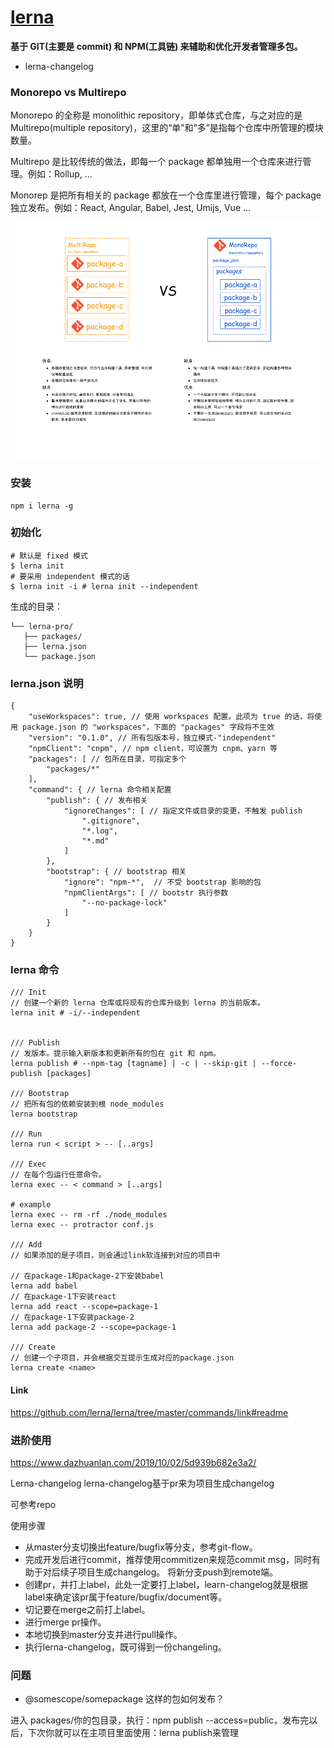 # [lerna](https://lerna.js.org/)

**基于 GIT(主要是 commit) 和 NPM(工具链) 来辅助和优化开发者管理多包。**

* lerna-changelog

### Monorepo vs Multirepo

Monorepo 的全称是 monolithic repository，即单体式仓库，与之对应的是 Multirepo(multiple repository)，这里的“单”和“多”是指每个仓库中所管理的模块数量。

Multirepo 是比较传统的做法，即每一个 package 都单独用一个仓库来进行管理。例如：Rollup, ...

Monorep 是把所有相关的 package 都放在一个仓库里进行管理，每个 package 独立发布。例如：React, Angular, Babel, Jest, Umijs, Vue ...

![](./res/monovsmulti.jpg)

### 安装

```
npm i lerna -g
```

### 初始化

```
# 默认是 fixed 模式
$ lerna init
# 要采用 independent 模式的话
$ lerna init -i # lerna init --independent
```

生成的目录：

```
└── lerna-pro/
   ├── packages/
   ├── lerna.json
   └── package.json
```

### lerna.json 说明

```
{
    "useWorkspaces": true, // 使用 workspaces 配置。此项为 true 的话，将使用 package.json 的 "workspaces"，下面的 "packages" 字段将不生效
    "version": "0.1.0", // 所有包版本号，独立模式-"independent"
    "npmClient": "cnpm", // npm client，可设置为 cnpm、yarn 等
    "packages": [ // 包所在目录，可指定多个
        "packages/*"
    ],
    "command": { // lerna 命令相关配置
        "publish": { // 发布相关
            "ignoreChanges": [ // 指定文件或目录的变更，不触发 publish
                ".gitignore",
                "*.log",
                "*.md"
            ]
        },
        "bootstrap": { // bootstrap 相关
            "ignore": "npm-*",  // 不受 bootstrap 影响的包
            "npmClientArgs": [ // bootstr 执行参数
                "--no-package-lock"
            ]
        }
    }
}
```

### lerna 命令

```
/// Init
// 创建一个新的 lerna 仓库或将现有的仓库升级到 lerna 的当前版本。
lerna init # -i/--independent


/// Publish
// 发版本。提示输入新版本和更新所有的包在 git 和 npm。
lerna publish # --npm-tag [tagname] | -c | --skip-git | --force-publish [packages]

/// Bootstrap
// 把所有包的依赖安装到根 node_modules
lerna bootstrap

/// Run
lerna run < script > -- [..args]

/// Exec
// 在每个包运行任意命令。
lerna exec -- < command > [..args]

# example
lerna exec -- rm -rf ./node_modules
lerna exec -- protractor conf.js

/// Add
// 如果添加的是子项目，则会通过link软连接到对应的项目中

// 在package-1和package-2下安装babel
lerna add babel
// 在package-1下安装react
lerna add react --scope=package-1
// 在package-1下安装package-2
lerna add package-2 --scope=package-1

/// Create
// 创建一个子项目，并会根据交互提示生成对应的package.json
lerna create <name>

```

#### Link

https://github.com/lerna/lerna/tree/master/commands/link#readme

### 进阶使用

https://www.dazhuanlan.com/2019/10/02/5d939b682e3a2/

Lerna-changelog
lerna-changelog基于pr来为项目生成changelog

可参考repo

使用步骤

* 从master分支切换出feature/bugfix等分支，参考git-flow。
* 完成开发后进行commit，推荐使用commitizen来规范commit msg，同时有助于对后续子项目生成changelog。
将新分支push到remote端。
* 创建pr，并打上label，此处一定要打上label，learn-changelog就是根据label来确定该pr属于feature/bugfix/document等。
* 切记要在merge之前打上label。
* 进行merge pr操作。
* 本地切换到master分支并进行pull操作。
* 执行lerna-changelog，既可得到一份changeling。


### 问题

* @somescope/somepackage 这样的包如何发布？

进入 packages/你的包目录，执行：npm publish --access=public，发布完以后，下次你就可以在主项目里面使用：lerna publish来管理